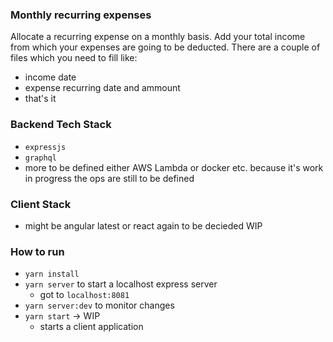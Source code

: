 ### Monthly recurring expenses

Allocate a recurring expense on a monthly basis. 
Add your total income from which your expenses are going to be deducted. 
There are a couple of files which you need to fill like:
 - income date
 - expense recurring date and ammount
 - that's it


### Backend Tech Stack
- `expressjs`
- `graphql`
- more to be defined either AWS Lambda or docker etc. because it's work in progress the ops are still to be defined

### Client Stack
- might be angular latest or react again to be decieded WIP 

### How to run
- `yarn install`
- `yarn server` to start a localhost express server
    - got to `localhost:8081`
- `yarn server:dev` to monitor changes
- `yarn start` -> WIP 
    - starts a client application
    